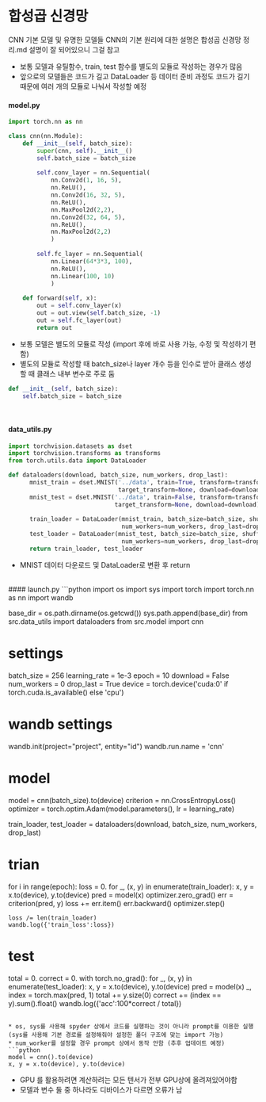 # 합성곱 신경망
CNN 기본 모델 및 유명한 모델들
CNN의 기본 원리에 대한 설명은 합성곱 신경망 정리.md 설명이 잘 되어있으니 그걸 참고



* 보통 모델과 유틸함수, train, test 함수를 별도의 모듈로 작성하는 경우가 많음
* 앞으로의 모델들은 코드가 길고 DataLoader 등 데이터 준비 과정도 코드가 길기 때문에 여러 개의 모듈로 나눠서 작성할 예정

#### model.py

```python
import torch.nn as nn

class cnn(nn.Module):
    def __init__(self, batch_size):
        super(cnn, self).__init__()
        self.batch_size = batch_size
        
        self.conv_layer = nn.Sequential(
            nn.Conv2d(1, 16, 5),
            nn.ReLU(),
            nn.Conv2d(16, 32, 5),
            nn.ReLU(),
            nn.MaxPool2d(2,2),
            nn.Conv2d(32, 64, 5),
            nn.ReLU(),
            nn.MaxPool2d(2,2)
            )
        
        self.fc_layer = nn.Sequential(
            nn.Linear(64*3*3, 100),
            nn.ReLU(),
            nn.Linear(100, 10)
            )
        
    def forward(self, x):
        out = self.conv_layer(x)
        out = out.view(self.batch_size, -1)
        out = self.fc_layer(out)
        return out
```
* 보통 모델은 별도의 모듈로 작성 (import 후에 바로 사용 가능, 수정 및 작성하기 편함)
* 별도의 모듈로 작성할 때 batch_size나 layer 개수 등을 인수로 받아 클래스 생성할 때 클래스 내부 변수로 주로 둠
```python
def __init__(self, batch_size):
	self.batch_size = batch_size
```
<br>

#### data_utils.py
```python
import torchvision.datasets as dset
import torchvision.transforms as transforms
from torch.utils.data import DataLoader

def dataloaders(download, batch_size, num_workers, drop_last):
      mnist_train = dset.MNIST('../data', train=True, transform=transforms.ToTensor(),
                               target_transform=None, download=download)
      mnist_test = dset.MNIST('../data', train=False, transform=transforms.ToTensor(),
                              target_transform=None, download=download)
      
      train_loader = DataLoader(mnist_train, batch_size=batch_size, shuffle=True,
                                num_workers=num_workers, drop_last=drop_last)
      test_loader = DataLoader(mnist_test, batch_size=batch_size, shuffle=True,
                                num_workers=num_workers, drop_last=drop_last)
      return train_loader, test_loader
```
* MNIST 데이터 다운로드 및 DataLoader로 변환 후 return
<br>
#### launch.py
```python
import os
import sys
import torch
import torch.nn as nn
import wandb

base_dir = os.path.dirname(os.getcwd())
sys.path.append(base_dir)
from src.data_utils import dataloaders
from src.model import cnn


# settings
batch_size = 256
learning_rate = 1e-3
epoch = 10
download = False
num_workers = 0
drop_last = True
device = torch.device('cuda:0' if torch.cuda.is_available() else 'cpu')

# wandb settings
wandb.init(project="project", entity="id")
wandb.run.name = 'cnn'

# model
model = cnn(batch_size).to(device)
criterion = nn.CrossEntropyLoss()
optimizer = torch.optim.Adam(model.parameters(), lr = learning_rate)

train_loader, test_loader = dataloaders(download, batch_size, num_workers, drop_last)

# trian
for i in range(epoch):
    loss = 0.
    for _, (x, y) in enumerate(train_loader):
        x, y = x.to(device), y.to(device)
        pred = model(x)
        optimizer.zero_grad()
        err = criterion(pred, y)
        loss += err.item()
        err.backward()
        optimizer.step()
    
    loss /= len(train_loader)
    wandb.log({'train_loss':loss})
    
# test
total = 0.
correct = 0.
with torch.no_grad():
    for _, (x, y) in enumerate(test_loader):
        x, y = x.to(device), y.to(device)
        pred = model(x)
        _, index = torch.max(pred, 1)
        total += y.size(0)
        correct += (index == y).sum().float()
    wandb.log({'acc':100*correct / total})
```

* os, sys를 사용해 spyder 상에서 코드를 실행하는 것이 아니라 prompt를 이용한 실행 (sys를 사용해 기본 경로를 설정해줘야 설정한 폴더 구조에 맞는 import 가능)
* num_worker를 설정할 경우 prompt 상에서 동작 안함 (추후 업데이트 예정)
```python
model = cnn().to(device)
x, y = x.to(device), y.to(device)
```
* GPU 를 활용하려면 계산하려는 모든 텐서가 전부 GPU상에 올려져있어야함
* 모델과 변수 둘 중 하나라도 디바이스가 다르면 오류가 남
